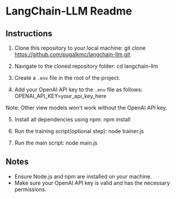 # LangChain-LLM Readme

## Instructions

1. Clone this repository to your local machine:
git clone https://github.com/pugalkmc/langchain-llm.git

2. Navigate to the cloned repository folder:
cd langchain-llm

3. Create a `.env` file in the root of the project.

4. Add your OpenAI API key to the `.env` file as follows:
OPENAI_API_KEY=your_api_key_here

Note: Other view models won't work without the OpenAI API key.

5. Install all dependencies using npm:
npm install

6. Run the training script(optional step):
node trainer.js

7. Run the main script:
node main.js


## Notes

- Ensure Node.js and npm are installed on your machine.
- Make sure your OpenAI API key is valid and has the necessary permissions.
